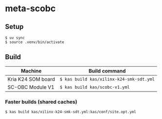 # meta-scobc

## Setup

```
$ uv sync
$ source .venv/bin/activate
```

## Build

|Machine|Build command|
|-|-|
|Kria K24 SOM board|`$ kas build kas/xilinx-k24-smk-sdt.yml`|
|SC-OBC Module V1|`$ kas build kas/scobc-v1.yml`|

### Faster builds (shared caches)

```
$ kas build kas/xilinx-k24-smk-sdt.yml:kas/conf/site.opt.yml
```
